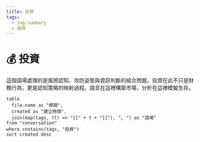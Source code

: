 ```yaml
---
title: 投資
tags:
  - tag-summary
  - 投資
---
```


# 💰 投資

這個語場處理的是風險認知、攻防姿態與資訊判斷的組合問題。投資在此不只是財務行為，更是認知策略的映射過程。語言在這裡構築市場，分析在這裡模擬生存。

```dataview
table
  file.name as "標題",
  created as "建立時間",
  join(map(tags, (t) => "[[" + t + "]]"), ", ") as "語場"
from "conversation"
where contains(tags, "投資")
sort created desc
```
